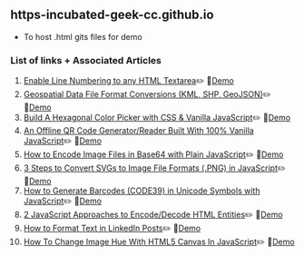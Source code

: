 ## https-incubated-geek-cc.github.io
- To host .html gits files for demo

### List of links + Associated Articles

<ol>
	<li><a href='https://medium.com/weekly-webtips/enable-line-numbering-to-any-html-textarea-35e15ea320e2' target='_blank'>Enable Line Numbering to any HTML Textarea</a>✏️ 🔗<a href='https://incubated-geek-cc.github.io/code-editors/' target='_blank'>Demo</a></li>
	<li><a href='https://towardsdatascience.com/geospatial-file-format-conversions-kml-shp-geojson-25261beb2153' target='_blank'>Geospatial Data File Format Conversions (KML, SHP, GeoJSON)</a>✏️ 🔗<a href='https://incubated-geek-cc.github.io/geospatial-data-convertors/' target='_blank'>Demo</a></li>
	<li><a href='https://medium.com/weekly-webtips/build-a-hexagonal-color-picker-with-css-vanilla-javascript-36e62d10527' target='_blank'>Build A Hexagonal Color Picker with CSS & Vanilla JavaScript</a>✏️ 🔗<a href='https://incubated-geek-cc.github.io/hexagonal-picker/' target='_blank'>Demo</a></li>
	<li><a href='https://javascript.plainenglish.io/an-offline-qr-code-generator-reader-built-in-100-vanilla-javascript-b7e8aec812e8' target='_blank'>An Offline QR Code Generator/Reader Built With 100% Vanilla JavaScript</a>✏️ 🔗<a href='https://incubated-geek-cc.github.io/qr-utility/' target='_blank'>Demo</a></li>
	<li><a href='https://javascript.plainenglish.io/how-to-encode-image-files-in-base64-with-plain-javascript-4927fa08e063' target='_blank'>How to Encode Image Files in Base64 with Plain JavaScript</a>✏️ 🔗<a href='https://incubated-geek-cc.github.io/encode-base64/' target='_blank'>Demo</a></li>
	<li><a href='https://javascript.plainenglish.io/3-steps-to-convert-svgs-to-image-file-formats-png-in-javascript-5394bf837185' target='_blank'>3 Steps to Convert SVGs to Image File Formats (.PNG) in JavaScript</a>✏️ 🔗<a href='https://incubated-geek-cc.github.io/svg2png/' target='_blank'>Demo</a></li>
	<li><a href='https://medium.com/weekly-webtips/how-to-generate-barcodes-code39-in-unicode-symbols-with-javascript-3d53559b877c' target='_blank'>How to Generate Barcodes (CODE39) in Unicode Symbols with JavaScript</a>✏️ 🔗<a href='https://incubated-geek-cc.github.io/barcode-39/' target='_blank'>Demo</a></li>
	<li><a href='https://javascript.plainenglish.io/here-are-2-javascript-approaches-to-encode-decode-html-entities-52989bb12031' target='_blank'>2 JavaScript Approaches to Encode/Decode HTML Entities</a>✏️ 🔗<a href='https://incubated-geek-cc.github.io/html-encode-decode/' target='_blank'>Demo</a></li>
	<li><a href='https://medium.com/geekculture/how-to-format-text-in-linkedin-posts-808e322f9e59' target='_blank'>How to Format Text in LinkedIn Posts</a>✏️ 🔗<a href='https://incubated-geek-cc.github.io/text-formatters/' target='_blank'>Demo</a></li>
	<li><a href='#' target='_blank'>How To Change Image Hue With HTML5 Canvas In JavaScript</a>✏️ 🔗<a href='https://incubated-geek-cc.github.io/image-rgb-change/' target='_blank'>Demo</a></li>
</ol>
